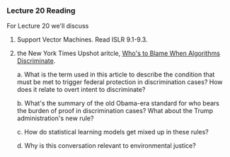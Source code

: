 ### Lecture 20 Reading

For Lecture 20 we'll discuss 
1. Support Vector Machines.  Read ISLR 9.1-9.3.
1. the New York Times Upshot aritcle, [Who's to Blame When Algorithms Discriminate](https://www.nytimes.com/2019/08/20/upshot/housing-discrimination-algorithms-hud.html). 

	a. What is the term used in this article to describe the condition that must be met to trigger federal protection in discrimination cases?  How does it relate to overt intent to discriminate?
		
	b. What's the summary of the old Obama-era standard for who bears the burden of proof in discrimination cases?  What about the Trump administration's new rule?
		
	c. How do statistical learning models get mixed up in these rules?
		
	d. Why is this conversation relevant to environmental justice?  
		